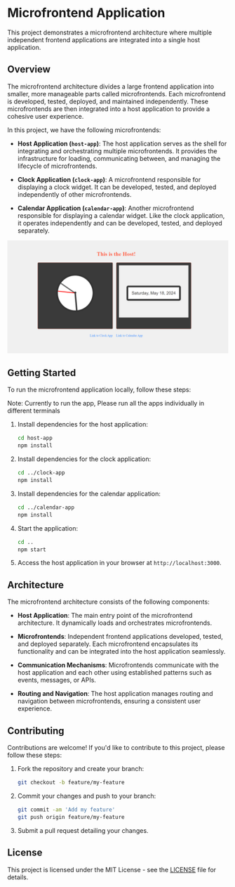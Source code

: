 # Microfrontend Application

This project demonstrates a microfrontend architecture where multiple independent frontend applications are integrated into a single host application.

## Overview

The microfrontend architecture divides a large frontend application into smaller, more manageable parts called microfrontends. Each microfrontend is developed, tested, deployed, and maintained independently. These microfrontends are then integrated into a host application to provide a cohesive user experience.

In this project, we have the following microfrontends:

- **Host Application (`host-app`)**: The host application serves as the shell for integrating and orchestrating multiple microfrontends. It provides the infrastructure for loading, communicating between, and managing the lifecycle of microfrontends.

- **Clock Application (`clock-app`)**: A microfrontend responsible for displaying a clock widget. It can be developed, tested, and deployed independently of other microfrontends.

- **Calendar Application (`calendar-app`)**: Another microfrontend responsible for displaying a calendar widget. Like the clock application, it operates independently and can be developed, tested, and deployed separately.

![alt text](image.png)

## Getting Started

To run the microfrontend application locally, follow these steps:

Note: Currently to run the app, Please run all the apps individually in different terminals

1. Install dependencies for the host application:

   ```bash
   cd host-app
   npm install
   ```

2. Install dependencies for the clock application:

   ```bash
   cd ../clock-app
   npm install
   ```

3. Install dependencies for the calendar application:

   ```bash
   cd ../calendar-app
   npm install
   ```

4. Start the application:

   ```bash
   cd ..
   npm start
   ```

5. Access the host application in your browser at `http://localhost:3000`.

## Architecture

The microfrontend architecture consists of the following components:

- **Host Application**: The main entry point of the microfrontend architecture. It dynamically loads and orchestrates microfrontends.

- **Microfrontends**: Independent frontend applications developed, tested, and deployed separately. Each microfrontend encapsulates its functionality and can be integrated into the host application seamlessly.

- **Communication Mechanisms**: Microfrontends communicate with the host application and each other using established patterns such as events, messages, or APIs.

- **Routing and Navigation**: The host application manages routing and navigation between microfrontends, ensuring a consistent user experience.

## Contributing

Contributions are welcome! If you'd like to contribute to this project, please follow these steps:

1. Fork the repository and create your branch:

   ```bash
   git checkout -b feature/my-feature
   ```

2. Commit your changes and push to your branch:

   ```bash
   git commit -am 'Add my feature'
   git push origin feature/my-feature
   ```

3. Submit a pull request detailing your changes.

## License

This project is licensed under the MIT License - see the [LICENSE](LICENSE) file for details.
